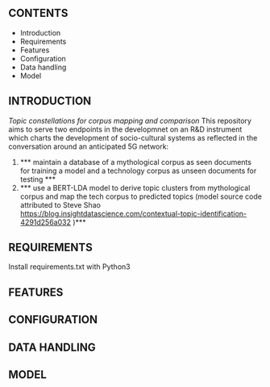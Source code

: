 CONTENTS
---------------------
 * Introduction
 * Requirements
 * Features
 * Configuration
 * Data handling
 * Model


INTRODUCTION
------------
*Topic constellations for corpus mapping and comparison*
This repository aims to serve two endpoints in the developmnet on an R&D instrument which charts the development of socio-cultural systems as reflected in the conversation around an anticipated 5G network:
1. *** maintain a database of a mythological corpus as seen documents for training a model and a technology corpus as unseen documents for testing ***
2. *** use a BERT-LDA model to derive topic clusters from mythological corpus and map the tech corpus to predicted topics (model source code attributed to Steve Shao https://blog.insightdatascience.com/contextual-topic-identification-4291d256a032 )***

REQUIREMENTS
------------
Install requirements.txt with Python3

FEATURES
------------

CONFIGURATION
-------------

DATA HANDLING
-------------

MODEL
-------------





